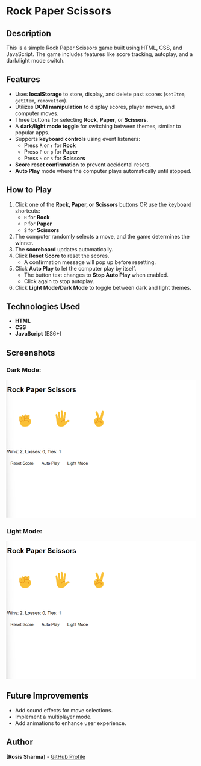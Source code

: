 # Rock Paper Scissors

## Description
This is a simple Rock Paper Scissors game built using HTML, CSS, and JavaScript. The game includes features like score tracking, autoplay, and a dark/light mode switch.

## Features
- Uses **localStorage** to store, display, and delete past scores (`setItem`, `getItem`, `removeItem`).
- Utilizes **DOM manipulation** to display scores, player moves, and computer moves.
- Three buttons for selecting **Rock**, **Paper**, or **Scissors**.
- A **dark/light mode toggle** for switching between themes, similar to popular apps.
- Supports **keyboard controls** using event listeners:
  - Press `R` or `r` for **Rock**
  - Press `P` or `p` for **Paper**
  - Press `S` or `s` for **Scissors**
- **Score reset confirmation** to prevent accidental resets.
- **Auto Play** mode where the computer plays automatically until stopped.

## How to Play
1. Click one of the **Rock, Paper, or Scissors** buttons OR use the keyboard shortcuts:
   - `R` for **Rock**
   - `P` for **Paper**
   - `S` for **Scissors**
2. The computer randomly selects a move, and the game determines the winner.
3. The **scoreboard** updates automatically.
4. Click **Reset Score** to reset the scores.
   - A confirmation message will pop up before resetting.
5. Click **Auto Play** to let the computer play by itself.
   - The button text changes to **Stop Auto Play** when enabled.
   - Click again to stop autoplay.
6. Click **Light Mode/Dark Mode** to toggle between dark and light themes.

## Technologies Used
- **HTML**
- **CSS**
- **JavaScript** (ES6+)

## Screenshots
### Dark Mode:
![Dark Mode](./images/Light-mode.png)

### Light Mode:
![Light Mode](./images/Light-mode.png)

## Future Improvements
- Add sound effects for move selections.
- Implement a multiplayer mode.
- Add animations to enhance user experience.

## Author
**[Rosis Sharma]** - [GitHub Profile](https://github.com/rosheesh7)

